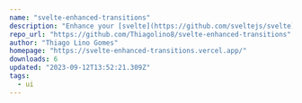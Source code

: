 ```yaml
---
name: "svelte-enhanced-transitions"
description: "Enhance your [svelte](https://github.com/sveltejs/svelte) transitions."
repo_url: "https://github.com/Thiagolino8/svelte-enhanced-transitions"
author: "Thiago Lino Gomes"
homepage: "https://svelte-enhanced-transitions.vercel.app/"
downloads: 6
updated: "2023-09-12T13:52:21.309Z"
tags: 
  - ui
---
```

